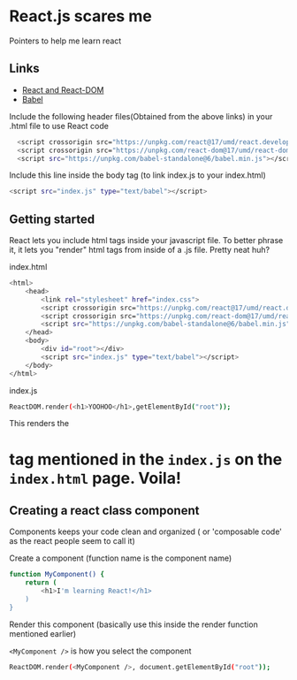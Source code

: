 # React.js scares me

Pointers to help me learn react

## Links

- [React and React-DOM ](https://reactjs.org/docs/cdn-links.html)
- [Babel ](https://reactjs.org/docs/add-react-to-a-website.html#quickly-try-jsx)

Include the following header files(Obtained from the above links) in your .html file to use React code

```bash
  <script crossorigin src="https://unpkg.com/react@17/umd/react.development.js"></script>
  <script crossorigin src="https://unpkg.com/react-dom@17/umd/react-dom.development.js"></script>
  <script src="https://unpkg.com/babel-standalone@6/babel.min.js"></script>
```

Include this line inside the body tag (to link index.js to your index.html)

```bash
<script src="index.js" type="text/babel"></script>
```

## Getting started

React lets you include html tags inside your javascript file. To better phrase
it, it lets you "render" html tags from inside of a .js file. Pretty neat huh?

index.html

```bash
<html>
    <head>
        <link rel="stylesheet" href="index.css">
        <script crossorigin src="https://unpkg.com/react@17/umd/react.development.js"></script>
        <script crossorigin src="https://unpkg.com/react-dom@17/umd/react-dom.development.js"></script>
        <script src="https://unpkg.com/babel-standalone@6/babel.min.js"></script>
    </head>
    <body>
        <div id="root"></div>
        <script src="index.js" type="text/babel"></script>
    </body>
</html>
```

index.js

```bash
ReactDOM.render(<h1>YOOHOO</h1>,getElementById("root"));
```

This renders the <h1> tag mentioned in the `index.js` on the `index.html` page. Voila!

## Creating a react class component

Components keeps your code clean and organized ( or 'composable code' as the react people seem to call it)

Create a component (function name is the component name)

```bash
function MyComponent() {
    return (
        <h1>I'm learning React!</h1>
    )
}
```

Render this component (basically use this inside the render function mentioned earlier)

`<MyComponent />` is how you select the component

```bash
ReactDOM.render(<MyComponent />, document.getElementById("root"));
```

